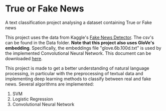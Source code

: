 # True or Fake News
 A text classification project analysing a dataset containing True or Fake news


This project uses the data from Kaggle's [Fake News Detector](https://www.kaggle.com/rodolfoluna/fake-news-detector). The csv's can be found in the Data folder. **Note that this project also uses GloVe's embedding**. Specifically, the embeddings file "glove.6b.100d.txt" is used by the implemented Convolutional Neural Network. This document can be downloaded [here](https://nlp.stanford.edu/projects/glove/).

This project is made to get a better understanding of natural language processing, in particular with the preprocessing of textual data and implementing deep learning methods to classify between real and fake news. Several algorithms are implemented:

1. SVM
2. Logistic Regression
3. Convolutional Neural Network
